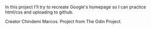 In this project I'll try to recreate Google's homepage so I can practice html/css and uploading to github.

Creator Chindemi Marcos.
Project from The Odin Project.